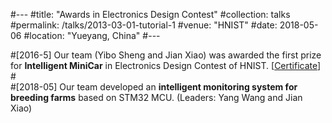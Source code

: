 #---
#title: "Awards in Electronics Design Contest"
#collection: talks
#permalink: /talks/2013-03-01-tutorial-1
#venue: "HNIST"
#date: 2018-05-06
#location: "Yueyang, China"
#---

#[2016-5] Our team (Yibo Sheng and Jian Xiao) was awarded the first prize for **Intelligent MiniCar** in Electronics Design Contest of HNIST. [<a href="./homepage_files/Imperial_certificate.pdf">Certificate</a>]
#<br>
#[2018-05] Our team developed an **intelligent monitoring system for breeding farms** based on STM32 MCU. (Leaders: Yang Wang and Jian Xiao)
